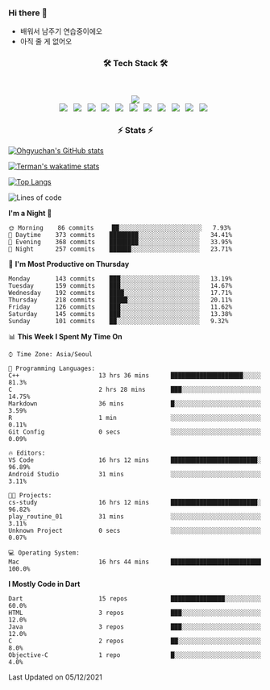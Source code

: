 <!--
**Ohgyuchan/Ohgyuchan** is a ✨ _special_ ✨ repository because its `README.md` (this file) appears on your GitHub profile.

Here are some ideas to get you started:

- 🔭 I’m currently working on ...
- 🌱 I’m currently learning ...
- 👯 I’m looking to collaborate on ...
- 🤔 I’m looking for help with ...
- 💬 Ask me about ...
- 📫 How to reach me: ...
- 😄 Pronouns: ...
- ⚡ Fun fact: ...
-->

### Hi there 👋
  * 배워서 남주기 연습중이에오
  * 아직 줄 게 없어오



<h3 align="center"><b>🛠 Tech Stack 🛠</b></h3>
</br>

<p align="center">
<a href="https://hits.seeyoufarm.com"><img src="https://hits.seeyoufarm.com/api/count/incr/badge.svg?url=https%3A%2F%2Fgithub.com%2FOhgyuchan&count_bg=%2379C83D&title_bg=%23555555&icon=&icon_color=%23E7E7E7&title=visitors+%F0%9F%99%8C&edge_flat=false"/></a></br>
<img src="https://img.shields.io/badge/HTML5-E34F26?style=flat-square&logo=HTML5&logoColor=white"/></a> &nbsp
<img src="https://img.shields.io/badge/CSS3-1572B6?style=flat-square&logo=CSS3&logoColor=white"/></a> &nbsp
<img src="https://img.shields.io/badge/JavaScript-F7DF1E?style=flat-square&logo=JavaScript&logoColor=white"/></a> &nbsp
<img src="https://img.shields.io/badge/Node.js-339933?style=flat-square&logo=Node.js&logoColor=white"/></a> &nbsp
<img src="https://img.shields.io/badge/Android-3DDC84?style=flat-square&logo=Android&logoColor=white"/></a> &nbsp
<img src="https://img.shields.io/badge/Flutter-02569B?style=flat-square&logo=Flutter&logoColor=white"></a> &nbsp
<img src="https://img.shields.io/badge/Dart-0175C2?style=flat-square&logo=Dart&logoColor=white"></a> &nbsp
<!-- <img src="https://img.shields.io/badge/MongoDB-47A248?style=flat-square&logo=MongoDB&logoColor=white"/></a> &nbsp -->
<!-- <img src="https://img.shields.io/badge/MySQL-4479A1?style=flat-square&logo=MySQL&logoColor=white"/></a> &nbsp -->
<img src="https://img.shields.io/badge/c++-00599C?style=flat-square&logo=c%2B%2B&logoColor=white"/></a> &nbsp 
<img src="https://img.shields.io/badge/github-181717?style=flat-squar&logo=github&logoColor=white"></a> &nbsp 
<img src="https://img.shields.io/badge/linux-FCC624?style=flat-squar&logo=linux&logoColor=black"></a> &nbsp 
<img src="https://img.shields.io/badge/Amazon AWS-232F3E?style=flat-square&logo=Amazon%20AWS&logoColor=white"/></a> &nbsp </p>

<h3 align="center"><b>⚡️ Stats ⚡️</b></h3>


[![Ohgyuchan's GitHub stats](https://github-readme-stats.vercel.app/api?username=Ohgyuchan&count_private=true&show_icons=true&theme=buefy)](https://github.com/Ohgyuchan/github-readme-stats)

[![Terman's wakatime stats](https://github-readme-stats.vercel.app/api/wakatime?username=@TermanOh&theme=buefy)](https://github.com/anuraghazra/github-readme-stats)

[![Top Langs](https://github-readme-stats.vercel.app/api/top-langs/?username=Ohgyuchan&layout=compact&count_private=true&show_icons=true&theme=buefy)](https://github.com/Ohgyuchan/github-readme-stats)
  
<!--START_SECTION:waka-->
![Lines of code](https://img.shields.io/badge/From%20Hello%20World%20I%27ve%20Written-92150%20lines%20of%20code-blue)

**I'm a Night 🦉** 

```text
🌞 Morning    86 commits     ██░░░░░░░░░░░░░░░░░░░░░░░   7.93% 
🌆 Daytime    373 commits    ████████░░░░░░░░░░░░░░░░░   34.41% 
🌃 Evening    368 commits    ████████░░░░░░░░░░░░░░░░░   33.95% 
🌙 Night      257 commits    ██████░░░░░░░░░░░░░░░░░░░   23.71%

```
📅 **I'm Most Productive on Thursday** 

```text
Monday       143 commits    ███░░░░░░░░░░░░░░░░░░░░░░   13.19% 
Tuesday      159 commits    ███░░░░░░░░░░░░░░░░░░░░░░   14.67% 
Wednesday    192 commits    ████░░░░░░░░░░░░░░░░░░░░░   17.71% 
Thursday     218 commits    █████░░░░░░░░░░░░░░░░░░░░   20.11% 
Friday       126 commits    ███░░░░░░░░░░░░░░░░░░░░░░   11.62% 
Saturday     145 commits    ███░░░░░░░░░░░░░░░░░░░░░░   13.38% 
Sunday       101 commits    ██░░░░░░░░░░░░░░░░░░░░░░░   9.32%

```


📊 **This Week I Spent My Time On** 

```text
⌚︎ Time Zone: Asia/Seoul

💬 Programming Languages: 
C++                      13 hrs 36 mins      ████████████████████░░░░░   81.3% 
C                        2 hrs 28 mins       ███░░░░░░░░░░░░░░░░░░░░░░   14.75% 
Markdown                 36 mins             █░░░░░░░░░░░░░░░░░░░░░░░░   3.59% 
R                        1 min               ░░░░░░░░░░░░░░░░░░░░░░░░░   0.11% 
Git Config               0 secs              ░░░░░░░░░░░░░░░░░░░░░░░░░   0.09%

🔥 Editors: 
VS Code                  16 hrs 12 mins      ████████████████████████░   96.89% 
Android Studio           31 mins             ░░░░░░░░░░░░░░░░░░░░░░░░░   3.11%

🐱‍💻 Projects: 
cs-study                 16 hrs 12 mins      ████████████████████████░   96.82% 
play_routine_01          31 mins             ░░░░░░░░░░░░░░░░░░░░░░░░░   3.11% 
Unknown Project          0 secs              ░░░░░░░░░░░░░░░░░░░░░░░░░   0.07%

💻 Operating System: 
Mac                      16 hrs 44 mins      █████████████████████████   100.0%

```

**I Mostly Code in Dart** 

```text
Dart                     15 repos            ███████████████░░░░░░░░░░   60.0% 
HTML                     3 repos             ███░░░░░░░░░░░░░░░░░░░░░░   12.0% 
Java                     3 repos             ███░░░░░░░░░░░░░░░░░░░░░░   12.0% 
C                        2 repos             ██░░░░░░░░░░░░░░░░░░░░░░░   8.0% 
Objective-C              1 repo              █░░░░░░░░░░░░░░░░░░░░░░░░   4.0%

```



 Last Updated on 05/12/2021
<!--END_SECTION:waka-->


